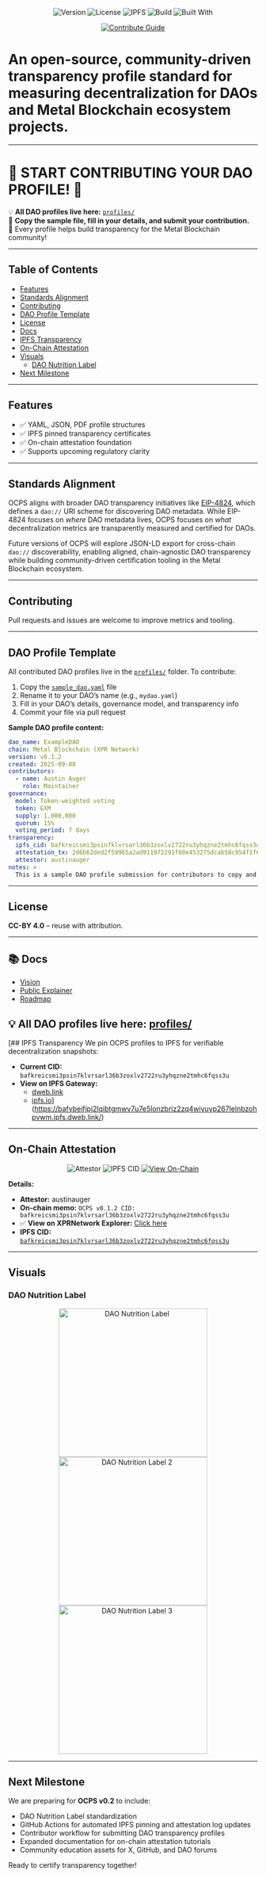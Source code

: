 <p align="center">
  <img src="https://img.shields.io/badge/version-v0.1.2-blue" alt="Version">
  <img src="https://img.shields.io/badge/license-CC--BY%204.0-green" alt="License">
  <img src="https://img.shields.io/badge/IPFS-pinned-blue" alt="IPFS">
  <img src="https://img.shields.io/badge/status-active-brightgreen" alt="Build">
  <img src="https://img.shields.io/badge/built%20with-community%20governance-blue" alt="Built With">
</p>
<p align="center">
  <a href="CONTRIBUTING.md">
    <img src="https://img.shields.io/badge/Contribute-Guide-brightgreen" alt="Contribute Guide">
  </a>
</p>

# An open-source, community-driven transparency profile standard for measuring decentralization for DAOs and Metal Blockchain ecosystem projects.

---

# 🚀 START CONTRIBUTING YOUR DAO PROFILE! 🚀

💡 **All DAO profiles live here:** [`profiles/`](./profiles/)  
📄 **Copy the sample file, fill in your details, and submit your contribution.**  
🙏 Every profile helps build transparency for the Metal Blockchain community!

---

## Table of Contents

- [Features](#features)
- [Standards Alignment](#standards-alignment)
- [Contributing](#contributing)
- [DAO Profile Template](#dao-profile-template)
- [License](#license)
- [Docs](#docs)
- [IPFS Transparency](#ipfs-transparency)
- [On-Chain Attestation](#on-chain-attestation)
- [Visuals](#visuals)
  - [DAO Nutrition Label](#dao-nutrition-label)
- [Next Milestone](#next-milestone)

---

## Features
- ✅ YAML, JSON, PDF profile structures  
- ✅ IPFS pinned transparency certificates  
- ✅ On-chain attestation foundation  
- ✅ Supports upcoming regulatory clarity

---

## Standards Alignment
OCPS aligns with broader DAO transparency initiatives like [EIP-4824](https://eips.ethereum.org/EIPS/eip-4824), which defines a `dao://` URI scheme for discovering DAO metadata. While EIP-4824 focuses on *where* DAO metadata lives, OCPS focuses on *what* decentralization metrics are transparently measured and certified for DAOs.

Future versions of OCPS will explore JSON-LD export for cross-chain `dao://` discoverability, enabling aligned, chain-agnostic DAO transparency while building community-driven certification tooling in the Metal Blockchain ecosystem.

---

## Contributing
Pull requests and issues are welcome to improve metrics and tooling.

---

## DAO Profile Template

All contributed DAO profiles live in the [`profiles/`](./profiles/) folder. To contribute:

1. Copy the [`sample_dao.yaml`](./profiles/sample_dao.yaml) file  
2. Rename it to your DAO’s name (e.g., `mydao.yaml`)  
3. Fill in your DAO’s details, governance model, and transparency info  
4. Commit your file via pull request

**Sample DAO profile content:**

```yaml
dao_name: ExampleDAO
chain: Metal Blockchain (XPR Network)
version: v0.1.2
created: 2025-09-08
contributors:
  - name: Austin Auger
    role: Maintainer
governance:
  model: Token-weighted voting
  token: EXM
  supply: 1,000,000
  quorum: 15%
  voting_period: 7 days
transparency:
  ipfs_cid: bafkreicsmi3psin7klvrsarl36b3zoxlv2722ru3yhqzne2tmhc6fqss3u
  attestation_tx: 2d6b62ded2f59965a2ad911972291f60e453275dcab58c954f1f657ed1fda349
  attestor: austinauger
notes: >
  This is a sample DAO profile submission for contributors to copy and adapt.
```

---

## License
**CC-BY 4.0** – reuse with attribution.

---

## 📚 Docs  
- [Vision](docs/vision_doc.md)  
- [Public Explainer](docs/public_explainer.md)  
- [Roadmap](docs/v0.2_roadmap.md)  

💡 **All DAO profiles live here:** [profiles/](./profiles/)  
---

[## IPFS Transparency
We pin OCPS profiles to IPFS for verifiable decentralization snapshots:  
- **Current CID:** `bafkreicsmi3psin7klvrsarl36b3zoxlv2722ru3yhqzne2tmhc6fqss3u`  
- **View on IPFS Gateway:**  
  - [dweb.link](https://dweb.link/ipfs/bafybeifjpj2lqibtgmwv7u7e5lonzbriz2zq4wiyuyp267lelnbzohpvwm)  
  - [ipfs.io](https://ipfs.io/ipfs/bafybeifjpj2lqibtgmwv7u7e5lonzbriz2zq4wiyuyp267lelnbzohpvwm)](https://bafybeifjpj2lqibtgmwv7u7e5lonzbriz2zq4wiyuyp267lelnbzohpvwm.ipfs.dweb.link/)

---

## On-Chain Attestation

<p align="center">
  <img src="https://img.shields.io/badge/Attestor-austinauger-blue" alt="Attestor">
  <img src="https://img.shields.io/badge/CID-bafkreicsmi3psin7klvrsarl36b3zoxlv2722ru3yhqzne2tmhc6fqss3u-lightgrey" alt="IPFS CID">
  <a href="https://explorer.xprnetwork.org/transaction/2d6b62ded2f59965a2ad911972291f60e453275dcab58c954f1f657ed1fda349">
    <img src="https://img.shields.io/badge/View-On%20Chain-green" alt="View On-Chain">
  </a>
</p>

**Details:**  
- **Attestor:** austinauger  
- **On-chain memo:** `OCPS v0.1.2 CID: bafkreicsmi3psin7klvrsarl36b3zoxlv2722ru3yhqzne2tmhc6fqss3u`  
- ✅ **View on XPRNetwork Explorer:** [Click here](https://explorer.xprnetwork.org/transaction/2d6b62ded2f59965a2ad911972291f60e453275dcab58c954f1f657ed1fda349)  
- **IPFS CID:** [`bafkreicsmi3psin7klvrsarl36b3zoxlv2722ru3yhqzne2tmhc6fqss3u`](https://dweb.link/ipfs/bafkreicsmi3psin7klvrsarl36b3zoxlv2722ru3yhqzne2tmhc6fqss3u)
---

## Visuals

### DAO Nutrition Label
<p align="center">
  <img src="visuals/Sample_DAO_Label.png" alt="DAO Nutrition Label" width="300">
  <img src="visuals/DAO_SAMPLE_2.jpeg" alt="DAO Nutrition Label 2" width="300">
  <img src="visuals/DAO_Nutrition_Label.PNG" alt="DAO Nutrition Label 3" width="300">
</p>

---

## Next Milestone
We are preparing for **OCPS v0.2** to include:  
- DAO Nutrition Label standardization  
- GitHub Actions for automated IPFS pinning and attestation log updates  
- Contributor workflow for submitting DAO transparency profiles  
- Expanded documentation for on-chain attestation tutorials  
- Community education assets for X, GitHub, and DAO forums  

Ready to certify transparency together!

